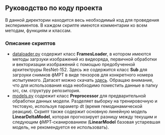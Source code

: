 ## Руководство по коду проекта
В данной директории находится весь необходимый код для проведения экспериментов. В каждом скрипте имеются комментарии ко всем методам, функциям и классам. 

### Описание скриптов
- [dataloader.py](https://github.com/intsystems/2023-Project-112/blob/master/code/dataloader.py) содержит класс **FramesLoader**, в котором имеются методы загрзуки изображений из видеоряда, первичной обработки и векторизации изображений с помощью предобученной архитектруры ResNet-152. Здесь же содержится класс **Sub** для загрзуки снимков фМРТ в виде тензоров для конкретного номера испытуемого. Датасет можно скачать [здесь](https://openneuro.org/datasets/ds003688/versions/1.0.7). Обращаю внимание, что для использования кода необходимо поместить данные в папку src, см. структуру репозитория.
- [models.py](https://github.com/intsystems/2023-Project-112/blob/master/code/models.py) содрежит класс **Preprocessor** для предварительной обработки данных модели. Разделяет выборку на тренировочную и тестовую, используя параметр dt (время гемодинамической реакции). Скрипт также содержит основную линейную модель **LinearDeltaModel**, которая прогнозирует разницу между текущим и следующим фМРТ-сканированием (**LinearModel** базовая устаревшая модель, не рекомендуется ее использовать). 

